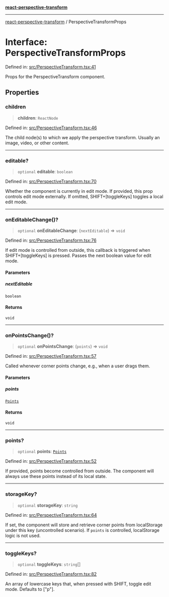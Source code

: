 [**react-perspective-transform**](../README.md)

***

[react-perspective-transform](../README.md) / PerspectiveTransformProps

# Interface: PerspectiveTransformProps

Defined in: [src/PerspectiveTransform.tsx:41](https://github.com/ZilbaM/react-perspective-transform/blob/0bebb08994811f7c5c3331829addf567b7ecffc1/src/PerspectiveTransform.tsx#L41)

Props for the PerspectiveTransform component.

## Properties

### children

> **children**: `ReactNode`

Defined in: [src/PerspectiveTransform.tsx:46](https://github.com/ZilbaM/react-perspective-transform/blob/0bebb08994811f7c5c3331829addf567b7ecffc1/src/PerspectiveTransform.tsx#L46)

The child node(s) to which we apply the perspective transform.
Usually an image, video, or other content.

***

### editable?

> `optional` **editable**: `boolean`

Defined in: [src/PerspectiveTransform.tsx:70](https://github.com/ZilbaM/react-perspective-transform/blob/0bebb08994811f7c5c3331829addf567b7ecffc1/src/PerspectiveTransform.tsx#L70)

Whether the component is currently in edit mode. If provided, this prop controls
edit mode externally. If omitted, SHIFT+[toggleKeys] toggles a local edit mode.

***

### onEditableChange()?

> `optional` **onEditableChange**: (`nextEditable`) => `void`

Defined in: [src/PerspectiveTransform.tsx:76](https://github.com/ZilbaM/react-perspective-transform/blob/0bebb08994811f7c5c3331829addf567b7ecffc1/src/PerspectiveTransform.tsx#L76)

If edit mode is controlled from outside, this callback is triggered when SHIFT+[toggleKeys]
is pressed. Passes the next boolean value for edit mode.

#### Parameters

##### nextEditable

`boolean`

#### Returns

`void`

***

### onPointsChange()?

> `optional` **onPointsChange**: (`points`) => `void`

Defined in: [src/PerspectiveTransform.tsx:57](https://github.com/ZilbaM/react-perspective-transform/blob/0bebb08994811f7c5c3331829addf567b7ecffc1/src/PerspectiveTransform.tsx#L57)

Called whenever corner points change, e.g., when a user drags them.

#### Parameters

##### points

[`Points`](Points.md)

#### Returns

`void`

***

### points?

> `optional` **points**: [`Points`](Points.md)

Defined in: [src/PerspectiveTransform.tsx:52](https://github.com/ZilbaM/react-perspective-transform/blob/0bebb08994811f7c5c3331829addf567b7ecffc1/src/PerspectiveTransform.tsx#L52)

If provided, points become controlled from outside.
The component will always use these points instead of its local state.

***

### storageKey?

> `optional` **storageKey**: `string`

Defined in: [src/PerspectiveTransform.tsx:64](https://github.com/ZilbaM/react-perspective-transform/blob/0bebb08994811f7c5c3331829addf567b7ecffc1/src/PerspectiveTransform.tsx#L64)

If set, the component will store and retrieve corner points from localStorage
under this key (uncontrolled scenario). If `points` is controlled, localStorage
logic is not used.

***

### toggleKeys?

> `optional` **toggleKeys**: `string`[]

Defined in: [src/PerspectiveTransform.tsx:82](https://github.com/ZilbaM/react-perspective-transform/blob/0bebb08994811f7c5c3331829addf567b7ecffc1/src/PerspectiveTransform.tsx#L82)

An array of lowercase keys that, when pressed with SHIFT, toggle edit mode.
Defaults to ["p"].
